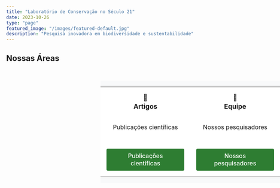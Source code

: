 ```yaml
---
title: "Laboratório de Conservação no Século 21"
date: 2023-10-26
type: "page"
featured_image: "/images/featured-default.jpg"
description: "Pesquisa inovadora em biodiversidade e sustentabilidade"
---
```


## Nossas Áreas

<div class="full-width-table-container">
  
| | | | |
|-|-|-|-|
| **<div class="area-header">📄<br>Artigos</div>** | **<div class="area-header">👥<br>Equipe</div>** | **<div class="area-header">🌱<br>Projetos</div>** | **<div class="area-header">🌊<br>MAV</div>** |
| Publicações científicas | Nossos pesquisadores | Iniciativas em andamento | Mar à Vista |
| <div class="area-btn">[Publicações científicas](/artigos)</div> | <div class="area-btn">[Nossos pesquisadores](/equipe)</div> | <div class="area-btn">[Projetos](/projetos)</div> | <div class="area-btn">[Mar à Vista](/mav)</div> |

</div>

<style>
  /* Container principal - Ocupa 100% da largura */
  .full-width-table-container {
    width: 100vw;
    position: relative;
    left: 50%;
    right: 50%;
    margin-left: -50vw;
    margin-right: -50vw;
    background: #f8f9fa;
    padding: 2rem 0;
    margin: 3rem 0;
  }

  /* Tabela centralizada com largura máxima */
  .full-width-table-container table {
    width: 100%;
    max-width: 1400px;
    margin: 0 auto;
    border-collapse: collapse;
  }

  /* Células da tabela */
  .full-width-table-container td {
    text-align: center;
    padding: 1.5rem;
    background: white;
    border: none;
    vertical-align: top;
    width: 25%;
  }

  /* Cabeçalhos das áreas */
  .area-header {
    font-size: 1.1rem;
    line-height: 1.4;
  }

  /* Botões */
  .area-btn a {
    display: inline-block;
    background: #2E7D32;
    color: white !important;
    padding: 0.6rem 1.8rem;
    border-radius: 4px;
    text-decoration: none;
    margin-top: 1rem;
    font-weight: 500;
    transition: all 0.3s ease;
  }

  .area-btn a:hover {
    background: #1B5E20;
    transform: translateY(-2px);
    box-shadow: 0 4px 8px rgba(0,0,0,0.1);
  }

  /* Responsividade */
  @media (max-width: 1200px) {
    .full-width-table-container {
      padding: 1rem 0;
    }
    .full-width-table-container td {
      padding: 1rem;
    }
  }

  @media (max-width: 768px) {
    .full-width-table-container table, 
    .full-width-table-container tbody, 
    .full-width-table-container tr, 
    .full-width-table-container td {
      display: block;
      width: 100%;
    }
    .full-width-table-container td {
      padding: 1.5rem;
      margin-bottom: 0.5rem;
    }
    .area-btn a {
      padding: 0.5rem 1.5rem;
    }
  }
</style>